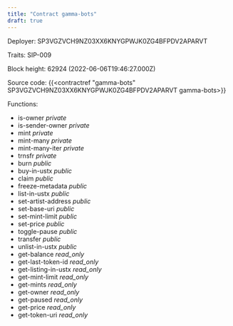 ```yaml
---
title: "Contract gamma-bots"
draft: true
---
```

Deployer: SP3VGZVCH9NZ03XX6KNYGPWJK0ZG4BFPDV2APARVT

Traits:
SIP-009 



Block height: 62924 (2022-06-06T19:46:27.000Z)

Source code: {{<contractref "gamma-bots" SP3VGZVCH9NZ03XX6KNYGPWJK0ZG4BFPDV2APARVT gamma-bots>}}

Functions:

* is-owner _private_
* is-sender-owner _private_
* mint _private_
* mint-many _private_
* mint-many-iter _private_
* trnsfr _private_
* burn _public_
* buy-in-ustx _public_
* claim _public_
* freeze-metadata _public_
* list-in-ustx _public_
* set-artist-address _public_
* set-base-uri _public_
* set-mint-limit _public_
* set-price _public_
* toggle-pause _public_
* transfer _public_
* unlist-in-ustx _public_
* get-balance _read_only_
* get-last-token-id _read_only_
* get-listing-in-ustx _read_only_
* get-mint-limit _read_only_
* get-mints _read_only_
* get-owner _read_only_
* get-paused _read_only_
* get-price _read_only_
* get-token-uri _read_only_
